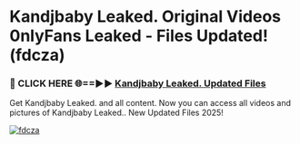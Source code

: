 # Kandjbaby Leaked. Original Videos 0nlyFans Leaked - Files Updated! (fdcza)

<h3>🔴 CLICK HERE 🌐==►► <a href="https://tinyurl.com/2m67pmp6" rel="nofollow">Kandjbaby Leaked. Updated Files</a></h3>

Get Kandjbaby Leaked. and all content. Now you can access all videos and pictures of Kandjbaby Leaked.. New Updated Files 2025!

[![fdcza](https://i.imgur.com/H4QAA4z.gif)](https://tinyurl.com/2m67pmp6)